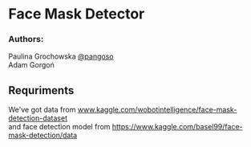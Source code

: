 # Face Mask Detector
### Authors:
Paulina Grochowska [@pangoso](https://github.com/pangoso)  
Adam Gorgoń
## Requriments
We've got data from www.kaggle.com/wobotintelligence/face-mask-detection-dataset  
and face detection model from https://www.kaggle.com/basel99/face-mask-detection/data
